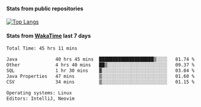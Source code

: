 #### Stats from public repositories

[![Top Langs](https://github-readme-stats.vercel.app/api/top-langs/?username=hyoghurt&layout=compact&exclude_repo=multiserver,docker_compose&langs_count=6)](https://github.com/anuraghazra/github-readme-stats)

#### Stats from [WakaTime](https://wakatime.com/@hyoghurt) last 7 days
<!--START_SECTION:waka-->

```txt
Total Time: 45 hrs 11 mins

Java              40 hrs 45 mins  ████████████████████▒░░░░   81.74 %
Other             4 hrs 40 mins   ██▒░░░░░░░░░░░░░░░░░░░░░░   09.37 %
SQL               1 hr 30 mins    ▓░░░░░░░░░░░░░░░░░░░░░░░░   03.04 %
Java Properties   47 mins         ▒░░░░░░░░░░░░░░░░░░░░░░░░   01.60 %
CSV               34 mins         ▒░░░░░░░░░░░░░░░░░░░░░░░░   01.15 %

Operating systems: Linux
Editors: IntelliJ, Neovim
```

<!--END_SECTION:waka-->
